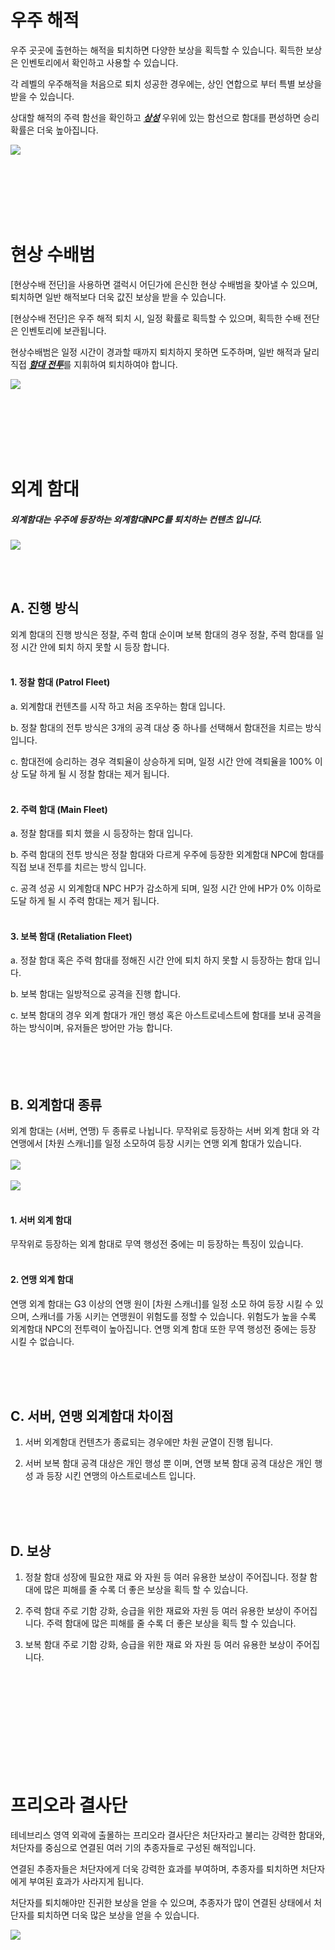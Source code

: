 # 우주 해적

 우주 곳곳에 출현하는 해적을 퇴치하면 다양한 보상을 획득할 수 있습니다. 획득한 보상은 인벤토리에서 확인하고 사용할 수 있습니다.

각 레벨의 우주해적을 처음으로 퇴치 성공한 경우에는, 상인 연합으로 부터 특별 보상을 받을 수 있습니다.

상대할 해적의 주력 함선을 확인하고 [***<u>상성</u>***](kor/201normalship#함선-상성-관계) 우위에 있는 함선으로 함대를 편성하면 승리 확률은 더욱 높아집니다.

![](http://d3bbxo4nelobc3.cloudfront.net/html/img/help/502_001pirate_fix.jpg)

<br>

<br>

<br>

<br>

<br>

# 현상 수배범

 [현상수배 전단]을 사용하면 갤럭시 어딘가에 은신한 현상 수배범을 찾아낼 수 있으며, 퇴치하면 일반 해적보다 더욱 값진 보상을 받을 수 있습니다.

[현상수배 전단]은 우주 해적 퇴치 시, 일정 확률로 획득할 수 있으며, 획득한 수배 전단은 인벤토리에 보관됩니다.

현상수배범은 일정 시간이 경과할 때까지 퇴치하지 못하면 도주하며, 일반 해적과 달리 직접 [***<u>함대 전투</u>***](kor/503fleetbattle#함대전)를 지휘하여 퇴치하여야 합니다.

![](http://d3bbxo4nelobc3.cloudfront.net/html/img/help/502_002bounty.jpg)

<br>

<br>

<br>

<br>

<br>

# 외계 함대

##### 외계함대는 우주에 등장하는 외계함대NPC를 퇴치하는 컨텐츠 입니다.

![](https://astrokings.s3.ap-northeast-2.amazonaws.com/html/img/help/502hunt_flow.jpg)


<br>
<br>

## A. 진행 방식
외계 함대의 진행 방식은 정찰, 주력 함대 순이며 보복 함대의 경우 정찰, 주력 함대를 일정 시간 안에 퇴치 하지 못할 시 등장 합니다.
<br>
<br>
#### 1. 정찰 함대 (Patrol Fleet)

a. 외계함대 컨텐츠를 시작 하고 처음 조우하는 함대 입니다.

b. 정찰 함대의 전투 방식은 3개의 공격 대상 중 하나를 선택해서 함대전을 치르는 방식 입니다.

c. 함대전에 승리하는 경우 격퇴율이 상승하게 되며, 일정 시간 안에 격퇴율을 100% 이상 도달 하게 될 시 정찰 함대는 제거 됩니다.
<br>
<br>
#### 2. 주력 함대 (Main Fleet)

a. 정찰 함대를 퇴치 했을 시 등장하는 함대 입니다.

b. 주력 함대의 전투 방식은 정찰 함대와 다르게 우주에 등장한 외계함대 NPC에 함대를 직접 보내 전투를 치르는 방식 입니다.

c. 공격 성공 시 외계함대 NPC HP가 감소하게 되며, 일정 시간 안에 HP가 0% 이하로 도달 하게 될 시 주력 함대는 제거 됩니다.
<br>
<br>
#### 3. 보복 함대 (Retaliation Fleet)

a. 정찰 함대 혹은 주력 함대를 정해진 시간 안에 퇴치 하지 못할 시 등장하는 함대 입니다.

b. 보복 함대는 일방적으로 공격을 진행 합니다.

c. 보복 함대의 경우 외계 함대가 개인 행성 혹은 아스트로네스트에 함대를 보내 공격을 하는 방식이며, 유저들은 방어만 가능 합니다.
<br>
<br>
<br>
<br>
<br>
## B. 외계함대 종류
외계 함대는 (서버, 연맹) 두 종류로 나뉩니다.
무작위로 등장하는 서버 외계 함대 와 각 연맹에서 [차원 스캐너]를 일정 소모하여 등장 시키는 연맹 외계 함대가 있습니다.
<br>
<br>
![](https://astrokings.s3.ap-northeast-2.amazonaws.com/html/img/help/502hunt_event.jpg)
<br>
<br>
![](https://astrokings.s3.ap-northeast-2.amazonaws.com/html/img/help/502hunt_scanner.jpg)
<br>
<br>

#### 1. 서버 외계 함대
무작위로 등장하는 외계 함대로 무역 행성전 중에는 미 등장하는 특징이 있습니다.
<br>
<br>
#### 2. 연맹 외계 함대
연맹 외계 함대는 G3 이상의 연맹 원이 [차원 스캐너]를 일정 소모 하여 등장 시킬 수 있으며, 스캐너를 가동 시키는 연맹원이 위험도를 정할 수 있습니다. 위험도가 높을 수록 외계함대 NPC의 전투력이 높아집니다. 연맹 외계 함대 또한 무역 행성전 중에는 등장 시킬 수 없습니다.


<br>
<br>
<br>

## C. 서버, 연맹 외계함대 차이점

1. 서버 외계함대 컨텐츠가 종료되는 경우에만 차원 균열이 진행 됩니다.

2. 서버 보복 함대 공격 대상은 개인 행성 뿐 이며, 연맹 보복 함대 공격 대상은 개인 행성 과 등장 시킨 연맹의 아스트로네스트 입니다.

<br>
<br>
<br>

## D. 보상

1. 정찰 함대
성장에 필요한 재료 와 자원 등 여러 유용한 보상이 주어집니다. 정찰 함대에 많은 피해를 줄 수록 더 좋은 보상을 획득 할 수 있습니다.

2. 주력 함대
주로 기함 강화, 승급을 위한 재료와 자원 등 여러 유용한 보상이 주어집니다. 주력 함대에 많은 피해를 줄 수록 더 좋은 보상을 획득 할 수 있습니다.

3. 보복 함대
주로 기함 강화, 승급을 위한 재료 와 자원 등 여러 유용한 보상이 주어집니다.

<br>

<br>

<br>

<br>

<br>

<br>

<br>

<br>

<br>

# 프리오라 결사단

테네브리스 영역 외곽에 출몰하는 프리오라 결사단은 처단자라고 불리는 강력한 함대와, 처단자를 중심으로 연결된 여러 기의 추종자들로 구성된 해적입니다.

연결된 추종자들은 처단자에게 더욱 강력한 효과를 부여하며, 추종자를 퇴치하면 처단자에게 부여된 효과가 사라지게 됩니다.

처단자를 퇴치해야만 진귀한 보상을 얻을 수 있으며, 추종자가 많이 연결된 상태에서 처단자를 퇴치하면 더욱 많은 보상을 얻을 수 있습니다.

![](https://d3bbxo4nelobc3.cloudfront.net/html/img/help/502_005.jpg)


